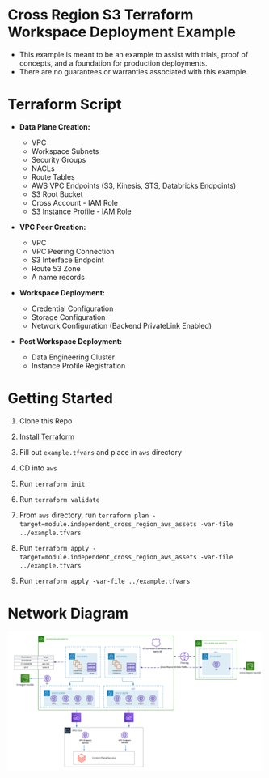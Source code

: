 # Cross Region S3 Terraform Workspace Deployment Example


- This example is meant to be an example to assist with trials, proof of concepts, and a foundation for production deployments. 
- There are no guarantees or warranties associated with this example.

# Terraform Script

- **Data Plane Creation:**
    - VPC
    - Workspace Subnets
    - Security Groups
    - NACLs
    - Route Tables
    - AWS VPC Endpoints (S3, Kinesis, STS, Databricks Endpoints)
    - S3 Root Bucket
    - Cross Account - IAM Role
    - S3 Instance Profile - IAM Role

 - **VPC Peer Creation:**   
    - VPC
    - VPC Peering Connection
    - S3 Interface Endpoint
    - Route 53 Zone
    - A name records

- **Workspace Deployment:**
    - Credential Configuration
    - Storage Configuration
    - Network Configuration (Backend PrivateLink Enabled)

- **Post Workspace Deployment:**
    - Data Engineering Cluster 
    - Instance Profile Registration

# Getting Started

1. Clone this Repo 

2. Install [Terraform](https://developer.hashicorp.com/terraform/downloads)

3. Fill out `example.tfvars` and place in `aws` directory

5. CD into `aws`

5. Run `terraform init`

6. Run `terraform validate`

7. From `aws` directory, run `terraform plan -target=module.independent_cross_region_aws_assets -var-file ../example.tfvars`

8. Run `terraform apply -target=module.independent_cross_region_aws_assets -var-file ../example.tfvars`

9. Run `terraform apply -var-file ../example.tfvars`


# Network Diagram

![Architecture Diagram](https://github.com/JDBraun/cross-region-s3-terraform-example/blob/master/img/Cross%20Region%20S3%20-%20Network%20Topology.png)
